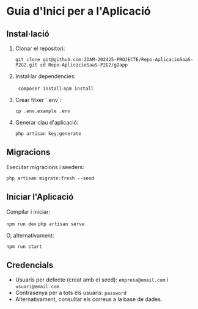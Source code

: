 # Guia d'Inici per a l'Aplicació

## Instal·lació

1.  Clonar el repositori:

    `
    git clone git@github.com:2DAM-202425-PROJECTE/Repo-AplicacioSaaS-P2G2.git
    cd Repo-AplicacioSaaS-P2G2/g2app
    `

3.  Instal·lar dependències:

    `
    composer install`
    ` npm install
    `

5.  Crear fitxer \`.env\`:

    `
    cp .env.example .env
    `

6.  Generar clau d'aplicació:

    `
    php artisan key:generate
    `

## Migracions

Executar migracions i seeders:

`
php artisan migrate:fresh --seed
`

## Iniciar l'Aplicació

Compilar i iniciar:

`npm run dev`
`php artisan serve`

O, alternativament:

`
npm run start
`

## Credencials

*   Usuaris per defecte (creat amb el seed): `empresa@email.com` i `usuari@email.com`
*   Contrasenya per a tots els usuaris: `password`
*   Alternativament, consultar els correus a la base de dades.
